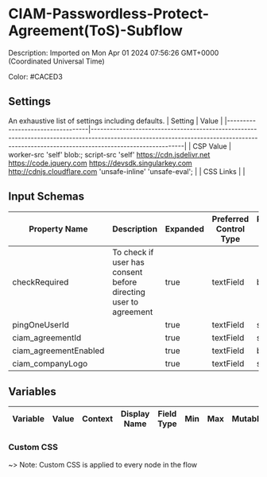 # CIAM-Passwordless-Protect-Agreement(ToS)-Subflow
Description: Imported on Mon Apr 01 2024 07:56:26 GMT&#43;0000 (Coordinated Universal Time) 

Color: #CACED3

## Settings
An exhaustive list of settings including defaults.
| Setting                          | Value                                                                                                                                                                                   |
|----------------------------------|-----------------------------------------------------------------------------------------------------------------------------------------------------------------------------------------|
| CSP Value                        | worker-src &#39;self&#39; blob:; script-src &#39;self&#39; https://cdn.jsdelivr.net https://code.jquery.com https://devsdk.singularkey.com http://cdnjs.cloudflare.com &#39;unsafe-inline&#39; &#39;unsafe-eval&#39;; | 
 | CSS Links                        | |

## Input Schemas
| Property Name | Description | Expanded | Preferred Control Type | Preferred Data Type | Required |
|----------------------------------|-----------------|-----------------|-----------------|-----------------|-----------------|
| checkRequired | To check if user has consent before directing user to agreement | true | textField | boolean | true | 
 | pingOneUserId |  | true | textField | string | true | 
 | ciam_agreementId |  | true | textField | string | false | 
 | ciam_agreementEnabled |  | true | textField | boolean | false | 
 | ciam_companyLogo |  | true | textField | string | false | 
 

## Variables
| Variable | Value | Context | Display Name | Field Type | Min | Max | Mutable | Type |                                                                                                                                                                
|----------------------------------|-----------------|-----------------|-----------------|-----------------|-----------------|-----------------|-----------------|-----------------|


### Custom CSS
~> Note: Custom CSS is applied to every node in the flow

```css

```
